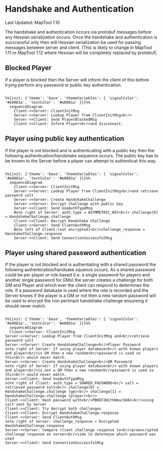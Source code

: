 
# Handshake and Authentication
Last Updated: MapTool 1.10

The handshake and authentication occurs via protobuf messages before any Hessian serialization occurs. Once the handshake and authentication is succcessful only then will Hessian serialization be used for passing messages between server and client. (This is likely to change in MapTool 1.11 or MapTool 1.12 where Hessian will be completely replaced by protobuf)

## Blocked Player
If a player is blocked then the Server will inform the client of this before trying perform any password or public key authentication.

```mermaid

%%{init: {'theme': 'base', 'themeVariables': { 'signalColor': '#e0081a', 'textColor': '#e0081a' }}}%%
  sequenceDiagram
    Client->>Server: ClientInitMsg
    Server->>Server: Lookup Player from ClientInitMsg<br/>
    Server->>Client: Send PlayerBlockedMsg
    Client->>Client: Inform Player<br/>and disconnect.
```

## Player using public key authentication
If the player is not blocked and is authenticating with a public key then the following authentication/handshake sequence occurs. The public key has to be known to the Server before a player can attempt to authenticat this way.

```mermaid

%%{init: {'theme': 'base', 'themeVariables': { 'signalColor': '#e0081a', 'textColor': '#e0081a' }}}%%
  sequenceDiagram
    Client->>Server: ClientInitMsg
    Server->>Server: Lookup Player from ClientInitMsg<br/>and retrieve password salt
    Server->>Server: Create HandshakeChallenge
    Server->>Server: Encrypt Challenge with public key
    Server->>Client: Send UseAuthTypeMsg
    Note right of Server: auth_type = ASYMMETRIC_KEY<br/> challenge[0] = HandshakeChallenge.challenge
    Client->>Client: Decrypt Handshake Challenge
    Client->>Server: Send ClientAuthMsg
    Note left of Client:(not encrypted)<br/>challenge_response = HanshakeChallenge.response
    Server->>Client: Send ConnectionSuccessfulMsg
```

## Player using shared password authentication
If the player is not blocked and is authentiating with a shared password the following authentication/handsake squence occurs. As a shared password could be per player or role based (i.e. a single password for players and another single password for GMs) the server creates a challenge for both GM and Player and which ever the client can respond to determines the role. If a password database is used where the role is recorded and the Server knows if the player is a GM or not then a new random password will be used to encrypt the non pertinant handshake challenge ensureing it should never match.

```mermaid

%%{init: {'theme': 'base', 'themeVariables': { 'signalColor': '#e0081a', 'textColor': '#e0081a' }}}%%
  sequenceDiagram
  Client->>Server: ClientInitMsg
Server->>Server: Lookup Player from ClientInitMsg and<br/>retrieve password salt
Server->>Server: Create HandshakeChallenge<br/>Player Password
note right of Server: If using player database<br/> with known players and player<br/>is GM then a new random<br/>password is used so this<br/> would never match.
Server->>Server: Create HandshakeChallenge<br/>GM Password
note right of Server: If using player database<br/> with known players and player<br/>is not a GM then a new random<br/>password is used so this<br/> would never match.
Server->>Client: Send UseAuthTypeMsg
note right of Client: auth_type = SHARED_PASSWORD<br/> salt = retrieved password salt<br/> challenge[0] = HandshakeChallenge.challenge (gm)<br/> challenge[1] = HandshakeChallenge.challenge (player)<br/>
Client->>Client: Hash password with<br/>PBKDF2WithHmacSHA1<br/>using salt sent by Server
Client->>Client: Try decrypt both challenges
Client->>Client: Encrypt HandshakeChallenge.response
Client->>Server: Send ClientAuthMsg
note right of Server: challenge_response = Encrypted HandshakeChallenge.response
Server->>Server: Compare client challenge response to<br/>preencrypted challenge response on server<br/>side to determine which password was used
Server->>Client: Send ConnectionSuccessfulMsg
```
